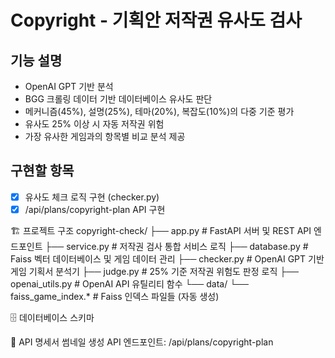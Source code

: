 # Copyright - 기획안 저작권 유사도 검사

## 기능 설명
- OpenAI GPT 기반 분석
- BGG 크롤링 데이터 기반 데이터베이스 유사도 판단
- 메커니즘(45%), 설명(25%), 테마(20%), 복잡도(10%)의 다중 기준 평가
- 유사도 25% 이상 시 자동 저작권 위험
- 가장 유사한 게임과의 항목별 비교 분석 제공

## 구현할 항목
- [x] 유사도 체크 로직 구현 (checker.py)
- [x] /api/plans/copyright-plan API 구현

🏗️ 프로젝트 구조
copyright-check/
├── app.py                   # FastAPI 서버 및 REST API 엔드포인트
├── service.py               # 저작권 검사 통합 서비스 로직
├── database.py              # Faiss 벡터 데이터베이스 및 게임 데이터 관리
├── checker.py               # OpenAI GPT 기반 게임 기획서 분석기
├── judge.py                 # 25% 기준 저작권 위험도 판정 로직
├── openai_utils.py          # OpenAI API 유틸리티 함수
└── data/
    └── faiss_game_index.*   # Faiss 인덱스 파일들 (자동 생성)

🗄️ 데이터베이스 스키마


📡 API 명세서
썸네일 생성 API
엔드포인트: /api/plans/copyright-plan






